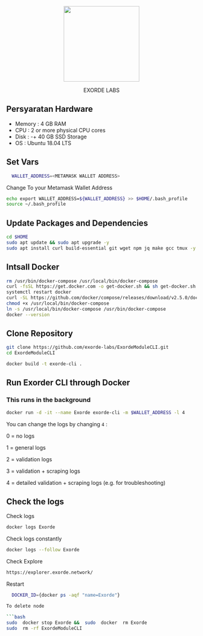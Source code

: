 </p>

<p align="center">
  <img height="200" height="auto" src="https://user-images.githubusercontent.com/78480857/200719630-eee27a0c-2b29-42b8-a741-d852991e1e5e.jpg">
<p align="center">
  EXORDE LABS
</p>



## Persyaratan Hardware

- Memory  : 4 GB RAM
- CPU     : 2 or more physical CPU cores
- Disk    : -+ 40 GB SSD Storage
- OS      : Ubuntu 18.04 LTS

## Set Vars

```bash
  WALLET_ADDRESS=<METAMASK WALLET ADDRESS>
```
Change <METAMASK WALLET ADDRESS> To your Metamask Wallet Address

```bash
echo export WALLET_ADDRESS=${WALLET_ADDRESS} >> $HOME/.bash_profile
source ~/.bash_profile
```

## Update Packages and Dependencies
```bash
cd $HOME
sudo apt update && sudo apt upgrade -y
sudo apt install curl build-essential git wget npm jq make gcc tmux -y && apt purge docker docker-engine docker.io containerd docker-compose -y
```

## Intsall Docker
```bash
rm /usr/bin/docker-compose /usr/local/bin/docker-compose
curl -fsSL https://get.docker.com -o get-docker.sh && sh get-docker.sh
systemctl restart docker
curl -SL https://github.com/docker/compose/releases/download/v2.5.0/docker-compose-linux-x86_64 -o /usr/local/bin/docker-compose
chmod +x /usr/local/bin/docker-compose
ln -s /usr/local/bin/docker-compose /usr/bin/docker-compose
docker --version
```
## Clone Repository
```bash
git clone https://github.com/exorde-labs/ExordeModuleCLI.git
cd ExordeModuleCLI
```

```bash
docker build -t exorde-cli .
```

## Run Exorder CLI through Docker
### This runs in the background

```bash
docker run -d -it --name Exorde exorde-cli -m $WALLET_ADDRESS -l 4
```

You can change the logs by changing ``4`` :

0 = no logs
  
1 = general logs
  
2 = validation logs
  
3 = validation + scraping logs

4 = detailed validation + scraping logs (e.g. for troubleshooting)

## Check the logs

Check logs

```bash
docker logs Exorde
```
Check logs constantly

```bash
docker logs --follow Exorde

```
Check Explore

```bash
https://explorer.exorde.network/
```

Restart 
```bash
  DOCKER_ID={docker ps -aqf "name=Exorde"}

To delete node

```bash
sudo  docker stop Exorde &&  sudo  docker  rm Exorde
sudo  rm -rf ExordeModuleCLI
 ```

